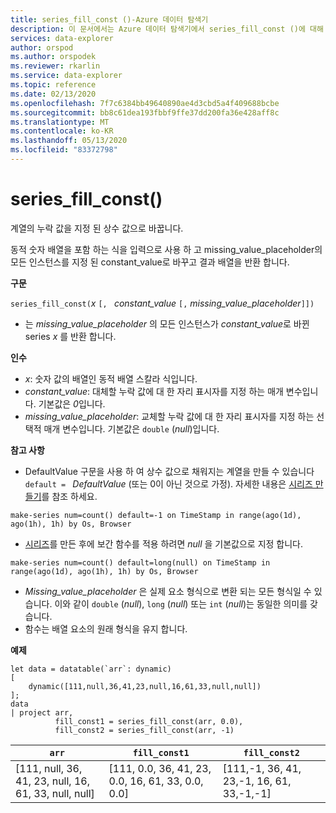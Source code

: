 ```yaml
---
title: series_fill_const ()-Azure 데이터 탐색기
description: 이 문서에서는 Azure 데이터 탐색기에서 series_fill_const ()에 대해 설명 합니다.
services: data-explorer
author: orspod
ms.author: orspodek
ms.reviewer: rkarlin
ms.service: data-explorer
ms.topic: reference
ms.date: 02/13/2020
ms.openlocfilehash: 7f7c6384bb49640890ae4d3cbd5a4f409688bcbe
ms.sourcegitcommit: bb8c61dea193fbbf9ffe37dd200fa36e428aff8c
ms.translationtype: MT
ms.contentlocale: ko-KR
ms.lasthandoff: 05/13/2020
ms.locfileid: "83372798"
---
```

# <a name="series_fill_const"></a>series_fill_const()

계열의 누락 값을 지정 된 상수 값으로 바꿉니다.

동적 숫자 배열을 포함 하는 식을 입력으로 사용 하 고 missing_value_placeholder의 모든 인스턴스를 지정 된 constant_value로 바꾸고 결과 배열을 반환 합니다.

**구문**

`series_fill_const(`*x* `[, ` *constant_value* `[,` *missing_value_placeholder*`]])`
* 는 *missing_value_placeholder* 의 모든 인스턴스가 *constant_value*로 바뀐 series *x* 를 반환 합니다.

**인수**

* *x*: 숫자 값의 배열인 동적 배열 스칼라 식입니다.
* *constant_value*: 대체할 누락 값에 대 한 자리 표시자를 지정 하는 매개 변수입니다. 기본값은 *0*입니다. 
* *missing_value_placeholder*: 교체할 누락 값에 대 한 자리 표시자를 지정 하는 선택적 매개 변수입니다. 기본값은 `double` (*null*)입니다.

**참고 사항**
* DefaultValue 구문을 사용 하 여 상수 값으로 채워지는 계열을 만들 수 있습니다 `default = ` *DefaultValue* (또는 0이 아닌 것으로 가정). 자세한 내용은 [시리즈 만들기](make-seriesoperator.md)를 참조 하세요.

```kusto
make-series num=count() default=-1 on TimeStamp in range(ago(1d), ago(1h), 1h) by Os, Browser
```
  
* [시리즈](make-seriesoperator.md)를 만든 후에 보간 함수를 적용 하려면 *null* 을 기본값으로 지정 합니다. 

```kusto
make-series num=count() default=long(null) on TimeStamp in range(ago(1d), ago(1h), 1h) by Os, Browser
```
  
* *Missing_value_placeholder* 은 실제 요소 형식으로 변환 되는 모든 형식일 수 있습니다. 이와 같이 `double` (*null*), `long` (*null*) 또는 `int` (*null*)는 동일한 의미를 갖습니다.
* 함수는 배열 요소의 원래 형식을 유지 합니다. 

**예제**

<!-- csl: https://help.kusto.windows.net:443/Samples -->
```kusto
let data = datatable(`arr`: dynamic)
[
    dynamic([111,null,36,41,23,null,16,61,33,null,null])   
];
data 
| project arr, 
          fill_const1 = series_fill_const(arr, 0.0),
          fill_const2 = series_fill_const(arr, -1)  
```

|`arr`|`fill_const1`|`fill_const2`|
|---|---|---|
|[111, null, 36, 41, 23, null, 16, 61, 33, null, null]|[111, 0.0, 36, 41, 23, 0.0, 16, 61, 33, 0.0, 0.0]|[111,-1, 36, 41, 23,-1, 16, 61, 33,-1,-1]|
